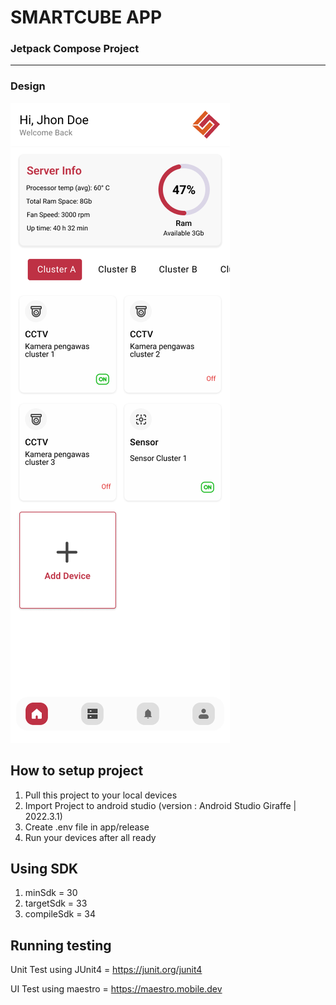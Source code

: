 # SMARTCUBE APP
### Jetpack Compose Project
---------------------------
### Design 
![Home page](https://github.com/PPI-Capstone-Project/smartcube_app/blob/dev/screen/Home%20-%20many%20server.png?raw=true)

## How to setup project
1. Pull this project to your local devices
2. Import Project to android studio (version : Android Studio Giraffe | 2022.3.1)
3. Create .env file in app/release
4. Run your devices after all ready

## Using SDK
1. minSdk = 30
2. targetSdk = 33
3. compileSdk = 34

## Running testing 
Unit Test using JUnit4 = https://junit.org/junit4

UI Test using maestro = https://maestro.mobile.dev
